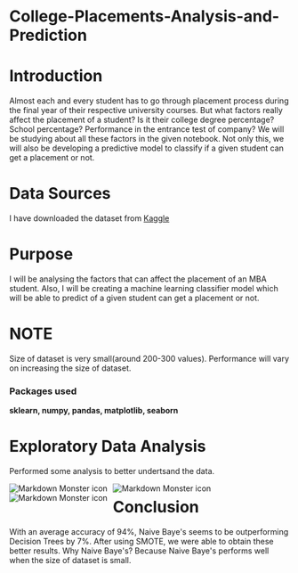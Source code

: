 # College-Placements-Analysis-and-Prediction
# Introduction

Almost each and every student has to go through placement process during the final year of their respective university courses. But what factors really affect the placement of a student? Is it their college degree percentage? School percentage? Performance in the entrance test of company? We will be studying about all these factors in the given notebook. Not only this, we will also be developing a predictive model to classify if a given student can get a placement or not.

# Data Sources
I have downloaded the dataset from [Kaggle](https://kaggle.com)
# Purpose
I will be analysing the factors that can affect the placement of an MBA student. Also, I will be creating a machine learning classifier model which will be able to predict of a given student can get a placement or not.

# NOTE
Size of dataset is very small(around 200-300 values). Performance will vary on increasing the size of dataset.

### Packages used
**sklearn, numpy, pandas, matplotlib, seaborn**
# Exploratory Data Analysis
Performed some analysis to better undertsand the data.

<img src="https://github.com/Vaibhavnaudiyal92/https://raw.githubusercontent.com/Vaibhavnaudiyal92/College-Placements-Analysis-and-Prediction/master/download%20(9).png?raw=true"
     alt="Markdown Monster icon"
     style="float: left; margin-right: 10px;" />
<img src="https://github.com/Vaibhavnaudiyal92/https://raw.githubusercontent.com/Vaibhavnaudiyal92/College-Placements-Analysis-and-Prediction/master/download%20(8).png?raw=true"
     alt="Markdown Monster icon"
     style="float: left; margin-right: 10px;" />

<img src="https://github.com/Vaibhavnaudiyal92/https://raw.githubusercontent.com/Vaibhavnaudiyal92/College-Placements-Analysis-and-Prediction/master/download%20(10).png?raw=true"
     alt="Markdown Monster icon"
     style="float: left; margin-right: 10px;" />
     
     

# Conclusion
With an average accuracy of 94%, Naive Baye's seems to be outperforming Decision Trees by 7%. After using SMOTE, we were able to obtain these better results. Why Naive Baye's? Because Naive Baye's performs well when the size of dataset is small.

